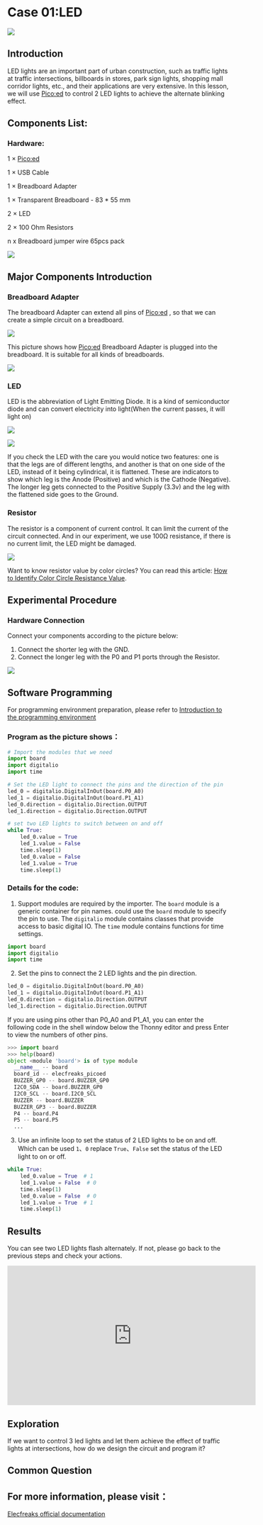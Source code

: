 
# Case 01:LED

![](./images/case0101.png)

## Introduction

LED lights are an important part of urban construction, such as traffic lights at traffic intersections, billboards in stores, park sign lights, shopping mall corridor lights, etc., and their applications are very extensive. In this lesson, we will use [Pico:ed](https://www.elecfreaks.com/elecfreaks-pico-ed-v2.html) to control 2 LED lights to achieve the alternate blinking effect.
## Components List:
### Hardware:

1 × [Pico:ed](https://www.elecfreaks.com/elecfreaks-pico-ed-v2.html)

1 × USB Cable

1 × Breadboard Adapter

1 × Transparent Breadboard - 83 * 55 mm

2 × LED

2 × 100 Ohm Resistors

n x Breadboard jumper wire 65pcs pack

![](./images/starter-kit01.png)

## Major Components Introduction
### Breadboard Adapter

The breadboard Adapter can extend all pins of  [Pico:ed](https://www.elecfreaks.com/elecfreaks-pico-ed-v2.html) , so that we can create a simple circuit on a breadboard.

![](./images/case0102.png)

This picture shows how [Pico:ed](https://www.elecfreaks.com/elecfreaks-pico-ed-v2.html) Breadboard Adapter is plugged into the breadboard. It is suitable for all kinds of breadboards.

![](./images/case0103.png)

### LED
LED is the abbreviation of Light Emitting Diode. It is a kind of semiconductor diode and can convert electricity into light(When the current passes, it will light on)

![](./images/case0104.png)

![](./images/case0105.png)

If you check the LED with the care you would notice two features: one is that the legs are of different lengths, and another is that on one side of the LED, instead of it being cylindrical, it is flattened. These are indicators to show which leg is the Anode (Positive) and which is the Cathode (Negative). The longer leg gets connected to the Positive Supply (3.3v) and the leg with the flattened side goes to the Ground.

### Resistor
The resistor is a component of current control. It can limit the current of the circuit connected. And in our experiment, we use 100Ω resistance, if there is no current limit, the LED might be damaged.

![](./images/case0106.png)

Want to know resistor value by color circles? You can read this article: [How to Identify Color Circle Resistance Value](https://www.elecfreaks.com/blog/how-to-identify-color-circle-resistance-value.html/).
## Experimental Procedure
### Hardware Connection

Connect your components according to the picture below:
1. Connect the shorter leg with the GND.
2. Connect the longer leg with the P0 and P1 ports through the Resistor.

![](./images/case01.png)


## Software Programming
For programming environment preparation, please refer to [Introduction to the programming environment](https://www.yuque.com/elecfreaks-learn/picoed/er7nuh)
### Program as the picture shows：
```python
# Import the modules that we need
import board
import digitalio
import time

# Set the LED light to connect the pins and the direction of the pin
led_0 = digitalio.DigitalInOut(board.P0_A0)
led_1 = digitalio.DigitalInOut(board.P1_A1)
led_0.direction = digitalio.Direction.OUTPUT
led_1.direction = digitalio.Direction.OUTPUT

# set two LED lights to switch between on and off
while True:
    led_0.value = True
    led_1.value = False
    time.sleep(1)
    led_0.value = False
    led_1.value = True
    time.sleep(1)
```
### Details for the code:

1. Support modules are required by the importer. The `board` module is a generic container for pin names. could use the `board` module to specify the pin to use. The `digitalio` module contains classes that provide access to basic digital IO. The `time` module contains functions for time settings.
```python
import board
import digitalio
import time
```

2. Set the pins to connect the 2 LED lights and the pin direction.
```python
led_0 = digitalio.DigitalInOut(board.P0_A0)
led_1 = digitalio.DigitalInOut(board.P1_A1)
led_0.direction = digitalio.Direction.OUTPUT
led_1.direction = digitalio.Direction.OUTPUT
```
If you are using pins other than P0_A0 and P1_A1, you can enter the following code in the shell window below the Thonny editor and press Enter to view the numbers of other pins.
```python
>>> import board
>>> help(board)
object <module 'board'> is of type module
  __name__ -- board
  board_id -- elecfreaks_picoed
  BUZZER_GP0 -- board.BUZZER_GP0
  I2C0_SDA -- board.BUZZER_GP0
  I2C0_SCL -- board.I2C0_SCL
  BUZZER -- board.BUZZER
  BUZZER_GP3 -- board.BUZZER
  P4 -- board.P4
  P5 -- board.P5
  ...
```

3. Use an infinite loop to set the status of 2 LED lights to be on and off. Which can be used `1`、`0` replace `True`、`False` set the status of the LED light to on or off.
```python
while True:
    led_0.value = True  # 1
    led_1.value = False  # 0
    time.sleep(1)
    led_0.value = False  # 0
    led_1.value = True  # 1
    time.sleep(1)
```
## Results
You can see two LED lights flash alternately. If not, please go back to the previous steps and check your actions.

<iframe width="560" height="315" src="https://www.youtube.com/embed/yznn3EPETdg" title="YouTube video player" frameborder="0" allow="accelerometer; autoplay; clipboard-write; encrypted-media; gyroscope; picture-in-picture" allowfullscreen></iframe>

## Exploration
If we want to control 3 led lights and let them achieve the effect of traffic lights at intersections, how do we design the circuit and program it?

## Common Question
## For more information, please visit：
[Elecfreaks official documentation](https://www.elecfreaks.com/learn-en/)
